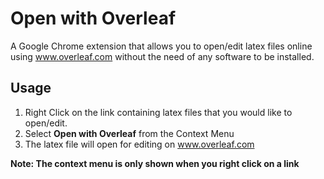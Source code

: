 # Open with Overleaf

A Google Chrome extension that allows you to open/edit latex files online using www.overleaf.com without the need of any software to be installed.

## Usage

1. Right Click on the link containing latex files that you would like to open/edit.
2. Select **Open with Overleaf** from the Context Menu
3. The latex file will open for editing on www.overleaf.com

**Note: The context menu is only shown when you right click on a link**